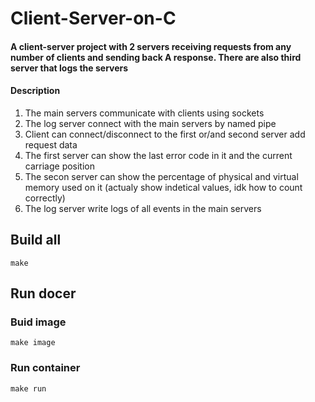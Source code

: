 # Client-Server-on-C
#### A client-server project with 2 servers receiving requests from any number of clients and sending back A response. There are also third server that logs the servers

#### Description
1. The main servers communicate with clients using sockets
2. The log server connect with the main servers by named pipe
3. Client can connect/disconnect to the first or/and second server add request data
4. The first server can show the last error code in it and the current carriage position
5. The secon server can show the percentage of physical and virtual memory used on it (actualy show indetical values, idk how to count correctly)
6. The log server write logs of all events in the main servers
## Build all
    make
## Run docer
### Buid image
    make image
### Run container 
    make run